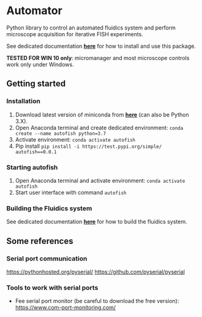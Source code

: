 # Automator

Python library to control an automated fluidics system and perform microscope acquisition for iterative FISH experiments.

See dedicated documentation [**here**](https://github.com/muellerflorian/automator/blob/master/docs/automator_manual.pdf) for how to install and use this package.

__TESTED FOR WIN 10 only__: micromanager and most microscope controls work only under Windows.

## Getting started

### Installation

1. Download latest version of miniconda from [**here**](https://docs.conda.io/en/latest/miniconda.html) (can also be Python 3.X).
2. Open Anaconda terminal and create dedicated environment: `conda create --name autofish python=3.7`
3. Activate environment: `conda activate autofish`
4. Pip install `pip install -i https://test.pypi.org/simple/ autofish==0.0.1`

### Starting autofish

1. Open Anaconda terminal and activate environment: `conda activate autofish`
2. Start user interface with command `autofish`

### Building the Fluidics system

See dedicated documentation [**here**](https://github.com/muellerflorian/automator/blob/master/docs/fluidics__construction.pdf) for how to build the fluidics system.

## Some references

### Serial port communication

https://pythonhosted.org/pyserial/
https://github.com/pyserial/pyserial

### Tools to work with serial ports

- Fee serial port monitor (be careful to download the free version): https://www.com-port-monitoring.com/
